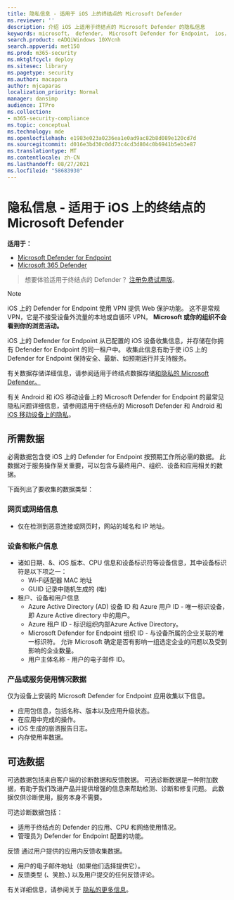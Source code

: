 ```yaml
---
title: 隐私信息 - 适用于 iOS 上的终结点的 Microsoft Defender
ms.reviewer: ''
description: 介绍 iOS 上适用于终结点的 Microsoft Defender 的隐私信息
keywords: microsoft， defender， Microsoft Defender for Endpoint， ios， 策略， 概述
search.product: eADQiWindows 10XVcnh
search.appverid: met150
ms.prod: m365-security
ms.mktglfcycl: deploy
ms.sitesec: library
ms.pagetype: security
ms.author: macapara
author: mjcaparas
localization_priority: Normal
manager: dansimp
audience: ITPro
ms.collection:
- m365-security-compliance
ms.topic: conceptual
ms.technology: mde
ms.openlocfilehash: e1983e023a0236ea1e0ad9ac82b8d089e120cd7d
ms.sourcegitcommit: d016e3bd30c0dd73c4cd3d804c0b6941b5eb3e87
ms.translationtype: MT
ms.contentlocale: zh-CN
ms.lasthandoff: 08/27/2021
ms.locfileid: "58683930"
---
```

# <a name="privacy-information---microsoft-defender-for-endpoint-on-ios"></a>隐私信息 - 适用于 iOS 上的终结点的 Microsoft Defender

**适用于：**
- [Microsoft Defender for Endpoint](https://go.microsoft.com/fwlink/p/?linkid=2154037)
- [Microsoft 365 Defender](https://go.microsoft.com/fwlink/?linkid=2118804)

> 想要体验适用于终结点的 Defender？ [注册免费试用版](https://signup.microsoft.com/create-account/signup?products=7f379fee-c4f9-4278-b0a1-e4c8c2fcdf7e&ru=https://aka.ms/MDEp2OpenTrial?ocid=docs-wdatp-investigateip-abovefoldlink)。

> [!NOTE]
> iOS 上的 Defender for Endpoint 使用 VPN 提供 Web 保护功能。 这不是常规 VPN，它是不接受设备外流量的本地或自循环 VPN。 **Microsoft 或你的组织不会看到你的浏览活动。**

iOS 上的 Defender for Endpoint 从已配置的 iOS 设备收集信息，并存储在你拥有 Defender for Endpoint 的同一租户中。 收集此信息有助于使 iOS 上的 Defender for Endpoint 保持安全、最新、如预期运行并支持服务。

有关数据存储详细信息，请参阅适用于终结点数据存储[和隐私的 Microsoft Defender。](data-storage-privacy.md)

有关 Android 和 iOS 移动设备上的 Microsoft Defender for Endpoint 的最常见隐私问题详细信息，请参阅适用于终结点的 Microsoft Defender 和 Android 和 [iOS 移动设备上的隐私](https://support.microsoft.com/topic/microsoft-defender-for-endpoint-and-your-privacy-on-android-and-ios-mobile-devices-4109bc54-8ec5-4433-9c33-d359b75ac22a)。

## <a name="required-data"></a>所需数据

必需数据包含使 iOS 上的 Defender for Endpoint 按预期工作所必需的数据。 此数据对于服务操作至关重要，可以包含与最终用户、组织、设备和应用相关的数据。

下面列出了要收集的数据类型：

### <a name="web-page-or-network-information"></a>网页或网络信息

- 仅在检测到恶意连接或网页时，网站的域名和 IP 地址。

### <a name="device-and-account-information"></a>设备和帐户信息

- 诸如日期、&、iOS 版本、CPU 信息和设备标识符等设备信息，其中设备标识符是以下项之一：
  - Wi-Fi适配器 MAC 地址
  - GUID 记录中随机生成的 (唯) 
- 租户、设备和用户信息
  - Azure Active Directory (AD) 设备 ID 和 Azure 用户 ID - 唯一标识设备，即 Azure Active directory 中的用户。
  - Azure 租户 ID - 标识组织内部Azure Active Directory。
  - Microsoft Defender for Endpoint 组织 ID - 与设备所属的企业关联的唯一标识符。 允许 Microsoft 确定是否有影响一组选定企业的问题以及受到影响的企业数量。
  - 用户主体名称 - 用户的电子邮件 ID。

### <a name="product-and-service-usage-data"></a>产品或服务使用情况数据

仅为设备上安装的 Microsoft Defender for Endpoint 应用收集以下信息。

- 应用包信息，包括名称、版本以及应用升级状态。
- 在应用中完成的操作。
- iOS 生成的崩溃报告日志。
- 内存使用率数据。

## <a name="optional-data"></a>可选数据

可选数据包括来自客户端的诊断数据和反馈数据。 可选诊断数据是一种附加数据，有助于我们改进产品并提供增强的信息来帮助检测、诊断和修复问题。 此数据仅供诊断使用，服务本身不需要。

可选诊断数据包括：

- 适用于终结点的 Defender 的应用、CPU 和网络使用情况。
- 管理员为 Defender for Endpoint 配置的功能。

反馈 通过用户提供的应用内反馈收集数据。

- 用户的电子邮件地址（如果他们选择提供它）。
- 反馈类型 (、笑脸、) 以及用户提交的任何反馈评论。

有关详细信息，请参阅关于 [隐私的更多信息](https://aka.ms/mdatpiosprivacystatement)。
